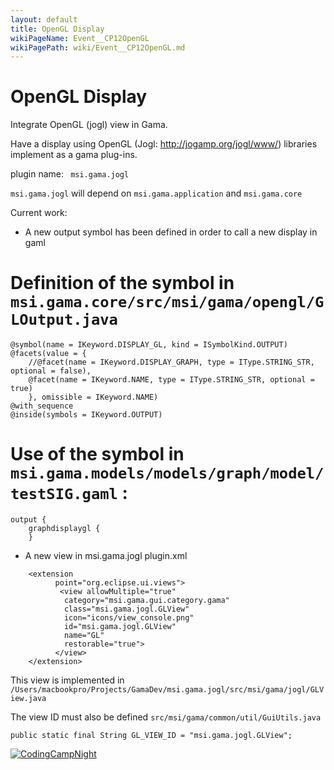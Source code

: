 ```yaml
---
layout: default
title: OpenGL Display
wikiPageName: Event__CP12OpenGL
wikiPagePath: wiki/Event__CP12OpenGL.md
---
```


# OpenGL Display

Integrate OpenGL (jogl) view in Gama.

Have a display using OpenGL (Jogl: http://jogamp.org/jogl/www/) libraries implement as a gama plug-ins.

plugin name: ` msi.gama.jogl`

`msi.gama.jogl` will depend on `msi.gama.application` and `msi.gama.core`

Current work:
  * A new output symbol has been defined in order to call a new display in gaml

# Definition of the symbol in `msi.gama.core/src/msi/gama/opengl/GLOutput.java`
```
@symbol(name = IKeyword.DISPLAY_GL, kind = ISymbolKind.OUTPUT)
@facets(value = {
	//@facet(name = IKeyword.DISPLAY_GRAPH, type = IType.STRING_STR, optional = false),
	@facet(name = IKeyword.NAME, type = IType.STRING_STR, optional = true)
	}, omissible = IKeyword.NAME)
@with_sequence
@inside(symbols = IKeyword.OUTPUT)
```


# Use of the symbol in `msi.gama.models/models/graph/model/testSIG.gaml` :
```
output {
	graphdisplaygl {		
	}
```
  * A new view in msi.gama.jogl plugin.xml

```
    <extension
          point="org.eclipse.ui.views">
           <view allowMultiple="true"
            category="msi.gama.gui.category.gama"
            class="msi.gama.jogl.GLView"
            icon="icons/view_console.png"
            id="msi.gama.jogl.GLView"
            name="GL"
            restorable="true">
          </view>
    </extension>
```

This view is implemented in `/Users/macbookpro/Projects/GamaDev/msi.gama.jogl/src/msi/gama/jogl/GLView.java`

The view ID must also be defined `src/msi/gama/common/util/GuiUtils.java`
```
public static final String GL_VIEW_ID = "msi.gama.jogl.GLView";
```


<a href='http://gama-platform.googlecode.com/files/gama-opengl.png' title='CodingCampNight'><img src='http://gama-platform.googlecode.com/files/gama-opengl.png' alt='CodingCampNight' /></a>
